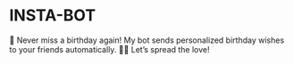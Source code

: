 # INSTA-BOT
🎉 Never miss a birthday again! My bot sends personalized birthday wishes to your friends automatically. 🎂🎈 Let’s spread the love! 
